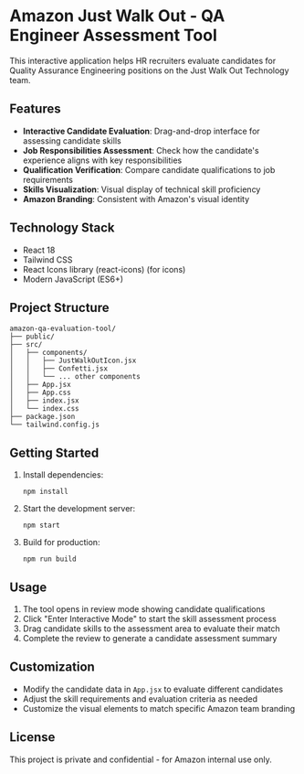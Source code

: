 # Amazon Just Walk Out - QA Engineer Assessment Tool

This interactive application helps HR recruiters evaluate candidates for Quality Assurance Engineering positions on the Just Walk Out Technology team.

## Features

- **Interactive Candidate Evaluation**: Drag-and-drop interface for assessing candidate skills
- **Job Responsibilities Assessment**: Check how the candidate's experience aligns with key responsibilities
- **Qualification Verification**: Compare candidate qualifications to job requirements
- **Skills Visualization**: Visual display of technical skill proficiency 
- **Amazon Branding**: Consistent with Amazon's visual identity

## Technology Stack

- React 18
- Tailwind CSS
- React Icons library (react-icons) (for icons)
- Modern JavaScript (ES6+)

## Project Structure

```
amazon-qa-evaluation-tool/
├── public/
├── src/
│   ├── components/
│   │   ├── JustWalkOutIcon.jsx
│   │   ├── Confetti.jsx
│   │   └── ... other components
│   ├── App.jsx
│   ├── App.css
│   ├── index.jsx
│   └── index.css
├── package.json
└── tailwind.config.js
```

## Getting Started

1. Install dependencies:
   ```
   npm install
   ```

2. Start the development server:
   ```
   npm start
   ```

3. Build for production:
   ```
   npm run build
   ```

## Usage

1. The tool opens in review mode showing candidate qualifications
2. Click "Enter Interactive Mode" to start the skill assessment process
3. Drag candidate skills to the assessment area to evaluate their match
4. Complete the review to generate a candidate assessment summary

## Customization

- Modify the candidate data in `App.jsx` to evaluate different candidates
- Adjust the skill requirements and evaluation criteria as needed
- Customize the visual elements to match specific Amazon team branding

## License

This project is private and confidential - for Amazon internal use only.
